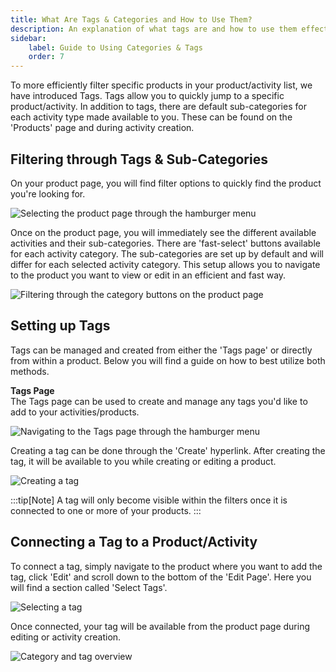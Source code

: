 ```yaml
---
title: What Are Tags & Categories and How to Use Them?
description: An explanation of what tags are and how to use them effectively.
sidebar:
    label: Guide to Using Categories & Tags
    order: 7
---
```


To more efficiently filter specific products in your product/activity list, we have introduced Tags. Tags allow you to quickly jump to a specific product/activity. In addition to tags, there are default sub-categories for each activity type made available to you. These can be found on the 'Products' page and during activity creation.

## Filtering through Tags & Sub-Categories

On your product page, you will find filter options to quickly find the product you're looking for.

<div class="w-full md:w-3/5 mx-auto">
  <img 
    src="/images/selecting_product_page.png" 
    alt="Selecting the product page through the hamburger menu"
  />
</div>

Once on the product page, you will immediately see the different available activities and their sub-categories. There are 'fast-select' buttons available for each activity category. The sub-categories are set up by default and will differ for each selected activity category. This setup allows you to navigate to the product you want to view or edit in an efficient and fast way.

![Filtering through the category buttons on the product page](/images/filtering_sub_categories.gif)

## Setting up Tags

Tags can be managed and created from either the 'Tags page' or directly from within a product. Below you will find a guide on how to best utilize both methods.

**Tags Page** </br>
The Tags page can be used to create and manage any tags you'd like to add to your activities/products.

<div class="w-full md:w-3/5 mx-auto">
  <img 
    src="/images/navigating_to_the_tags_page.png" 
    alt="Navigating to the Tags page through the hamburger menu"
  />
</div>

Creating a tag can be done through the 'Create' hyperlink. After creating the tag, it will be available to you while creating or editing a product.

<div class="w-full md:w-4/5 mx-auto">
  <img 
    src="/images/creating_a_tag.png" 
    alt="Creating a tag"
  />
</div>

:::tip[Note]
A tag will only become visible within the filters once it is connected to one or more of your products.
:::

## Connecting a Tag to a Product/Activity

To connect a tag, simply navigate to the product where you want to add the tag, click 'Edit' and scroll down to the bottom of the 'Edit Page'. Here you will find a section called 'Select Tags'.

![Selecting a tag](/images/selecting_a_tag.gif)

Once connected, your tag will be available from the product page during editing or activity creation.

![Category and tag overview](/images/category_and_tag_overview.png)




